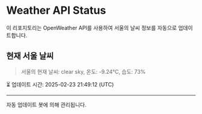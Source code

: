 
# Weather API Status

이 리포지토리는 OpenWeather API를 사용하여 서울의 날씨 정보를 자동으로 업데이트합니다.

## 현재 서울 날씨
> 서울의 현재 날씨: clear sky, 온도: -9.24°C, 습도: 73%

⏳ 업데이트 시간: 2025-02-23 21:49:12 (UTC)

---
자동 업데이트 봇에 의해 관리됩니다.
